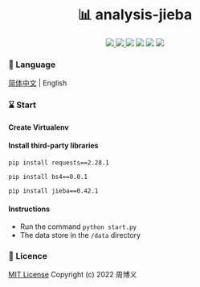 <h1 align="center">📊 analysis-jieba</h1>

<p align="center">
<a target="_blank" href="https://github.com/zhouboyi1998/analysis-jieba"> 
<img src="https://img.shields.io/github/stars/zhouboyi1998/analysis-jieba?logo=github">
</a>
<a target="_blank" href="https://opensource.org/licenses/MIT"> 
<img src="https://img.shields.io/badge/license-MIT-red"> 
</a>
<img src="https://img.shields.io/badge/Python-3.7-blue">
<img src="https://img.shields.io/badge/Requests-2.28.1-blue">
<img src="https://img.shields.io/badge/BS4-0.0.1-blue">
<img src="https://img.shields.io/badge/Jieba-0.42.1-blue">
</p>

### 📖 Language

[简体中文](./README.md) | English

### ⌛ Start

#### Create Virtualenv

#### Install third-party libraries

```
pip install requests==2.28.1

pip install bs4==0.0.1

pip install jieba==0.42.1
```

#### Instructions

* Run the command `python start.py`
* The data store in the `/data` directory

### 📜 Licence

[MIT License](https://opensource.org/licenses/MIT) Copyright (c) 2022 周博义
